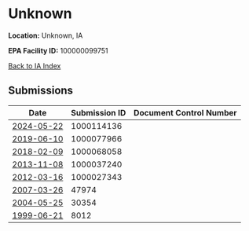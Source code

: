 # Unknown

**Location:** Unknown, IA

**EPA Facility ID:** 100000099751

[Back to IA Index](../../index.md)

## Submissions

| Date | Submission ID | Document Control Number |
|------|--------------|-------------------------|
| [2024-05-22](submissions/1000114136.md) | 1000114136 |  |
| [2019-06-10](submissions/1000077966.md) | 1000077966 |  |
| [2018-02-09](submissions/1000068058.md) | 1000068058 |  |
| [2013-11-08](submissions/1000037240.md) | 1000037240 |  |
| [2012-03-16](submissions/1000027343.md) | 1000027343 |  |
| [2007-03-26](submissions/47974.md) | 47974 |  |
| [2004-05-25](submissions/30354.md) | 30354 |  |
| [1999-06-21](submissions/8012.md) | 8012 |  |

